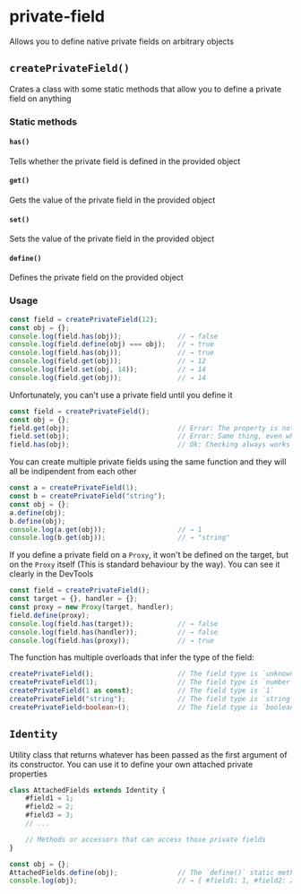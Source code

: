 
# private-field
Allows you to define native private fields on arbitrary objects

## `createPrivateField()`
Crates a class with some static methods that allow you to define a private field on anything

### Static methods

#### `has()`
Tells whether the private field is defined in the provided object

#### `get()`
Gets the value of the private field in the provided object

#### `set()`
Sets the value of the private field in the provided object

#### `define()`
Defines the private field on the provided object

### Usage
```ts
const field = createPrivateField(12);
const obj = {};
console.log(field.has(obj));              // → false
console.log(field.define(obj) === obj);   // → true
console.log(field.has(obj));              // → true
console.log(field.get(obj));              // → 12
console.log(field.set(obj, 14));          // → 14
console.log(field.get(obj));              // → 14
```
Unfortunately, you can't use a private field until you define it
```ts
const field = createPrivateField();
const obj = {};
field.get(obj);                           // Error: The property is not defined on the object
field.set(obj);                           // Error: Same thing, even when setting it
field.has(obj);                           // Ok: Checking always works
```
You can create multiple private fields using the same function and they will all be indipendent from each other
```ts
const a = createPrivateField(1);
const b = createPrivateField("string");
const obj = {};
a.define(obj);
b.define(obj);
console.log(a.get(obj));                  // → 1
console.log(b.get(obj));                  // → "string"
```
If you define a private field on a `Proxy`, it won't be defined on the target, but on the `Proxy` itself (This is standard behaviour by the way).
You can see it clearly in the DevTools
```ts
const field = createPrivateField();
const target = {}, handler = {};
const proxy = new Proxy(target, handler);
field.define(proxy);
console.log(field.has(target));           // → false
console.log(field.has(handler));          // → false
console.log(field.has(proxy));            // → true
```
The function has multiple overloads that infer the type of the field:
```ts
createPrivateField();                     // The field type is `unknown`
createPrivateField(1);                    // The field type is `number`
createPrivateField(1 as const);           // The field type is `1`
createPrivateField("string");             // The field type is `string`
createPrivateField<boolean>();            // The field type is `boolean | undefined` since I didn't pass the initial value
```

## `Identity`
Utility class that returns whatever has been passed as the first argument of its constructor.
You can use it to define your own attached private properties
```ts
class AttachedFields extends Identity {
    #field1 = 1;
    #field2 = 2;
    #field3 = 3;
    // ...

    // Methods or accessors that can access those private fields
}

const obj = {};
AttachedFields.define(obj);               // The `define()` static method is on the base class
console.log(obj);                         // → { #field1: 1, #field2: 2, #field3: 3 }
```